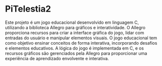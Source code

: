 # PiTelestia2
Este projeto é um jogo educacional desenvolvido em linguagem C, utilizando a biblioteca Allegro para gráficos e interatividade. O Allegro proporciona recursos para criar a interface gráfica do jogo, lidar com entradas do usuário e manipular elementos visuais. O jogo educacional tem como objetivo ensinar conceitos de forma interativa, incorporando desafios e elementos educativos. A lógica do jogo é implementada em C, e os recursos gráficos são gerenciados pela Allegro para proporcionar uma experiência de aprendizado envolvente e interativa.
